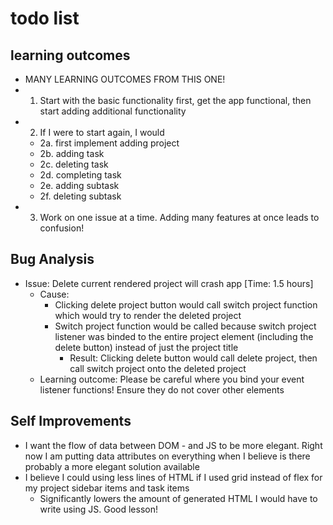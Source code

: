 # todo list

## learning outcomes
- MANY LEARNING OUTCOMES FROM THIS ONE!
- 1. Start with the basic functionality first, get the app functional, then start adding additional functionality
- 2. If I were to start again, I would
  - 2a. first implement adding project
  - 2b. adding task
  - 2c. deleting task 
  - 2d. completing task
  - 2e. adding subtask  
  - 2f. deleting subtask
- 3. Work on one issue at a time. Adding many features at once leads to confusion!

## Bug Analysis
- Issue: Delete current rendered project will crash app [Time: 1.5 hours]
  - Cause: 
    - Clicking delete project button would call switch project function which would try to render the deleted project
    - Switch project function would be called because switch project listener was binded to the entire project element (including the delete button) instead of just the project title
      - Result: Clicking delete button would call delete project, then call switch project onto the deleted project
  - Learning outcome: Please be careful where you bind your event listener functions! Ensure they do not cover other elements

## Self Improvements
- I want the flow of data between DOM - and JS to be more elegant. Right now I am putting data attributes on everything when I believe is there probably a more elegant solution available
- I believe I could using less lines of HTML if I used grid instead of flex for my project sidebar items and task items
  - Significantly lowers the amount of generated HTML I would have to write using JS. Good lesson!